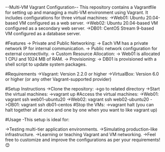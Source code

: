 --Multi-VM Vagrant Configuration--
This repository contains a Vagrantfile for setting up and managing a multi-VM environment using Vagrant. It includes configurations for three virtual machines:
  ->Web01: Ubuntu 20.04-based VM configured as a web server.
  ->Web02: Ubuntu 20.04-based VM configured as a secondary web server.
  ->DB01: CentOS Stream 9-based VM configured as a database server.

#Features
 -> Private and Public Networking:
 -> Each VM has a private network IP for internal communication.
 -> Public network configuration for external connectivity.
 -> Custom Resource Allocation:
 -> Web01 is allocated 1 CPU and 1024 MB of RAM.
 -> Provisioning:
 -> DB01 is provisioned with a shell script to update system packages.

#Requirements
  ->Vagrant: Version 2.2.0 or higher
  ->VirtualBox: Version 6.0 or higher (or any other Vagrant-supported provider)

#Setup Instructions
  ->Clone the repository:
  ->go to related directory
  ->Start the virtual machines:
      ->vagrant up
  #Access the virtual machines:
    ->Web01: vagrant ssh web01-ubuntu20
    ->Web02: vagrant ssh web02-ubuntu20
    ->DB01: vagrant ssh db01-centos
  #Stop the VMs:
    ->vagrant halt (you can halt together all at once  and one by one when you want to like vagrant up)


#Usage
-This setup is ideal for:

  ->Testing multi-tier application environments.
  ->Simulating production-like infrastructure.
  ->Learning or teaching Vagrant and VM networking.
  ->Feel free to customize and improve the configurations as per your requirements! 😊
